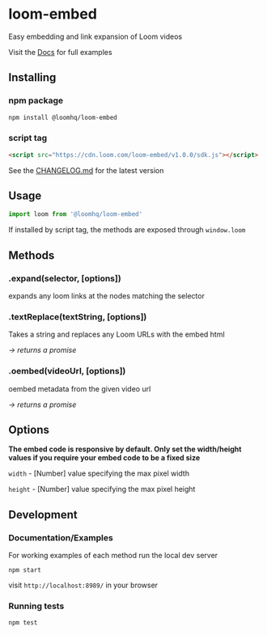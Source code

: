 # loom-embed
Easy embedding and link expansion of Loom videos

Visit the [Docs](https://cdn.loom.com/loom-embed/v1.0.0/index.html) for full examples

## Installing

### npm package

```sh
npm install @loomhq/loom-embed
```

### script tag

```html
<script src="https://cdn.loom.com/loom-embed/v1.0.0/sdk.js"></script>
```

See the [CHANGELOG.md](https://github.com/loomhq/loom-embed/blob/master/CHANGELOG.md) for the latest version

## Usage

```js
import loom from '@loomhq/loom-embed'
````

If installed by script tag, the methods are exposed through `window.loom`

## Methods

### .expand(selector, [options])

expands any loom links at the nodes matching the selector

### .textReplace(textString, [options])

Takes a string and replaces any Loom URLs with the embed html

_-> returns a promise_

### .oembed(videoUrl, [options])

oembed metadata from the given video url

_-> returns a promise_

## Options

**The embed code is responsive by default. Only set the width/height values if you require your embed code to be a fixed size**

`width` - [Number] value specifying the max pixel width

`height` - [Number] value specifying the max pixel height


## Development

### Documentation/Examples
For working examples of each method run the local dev server

```
npm start
```

visit `http://localhost:8989/` in your browser

### Running tests
```
npm test
```
